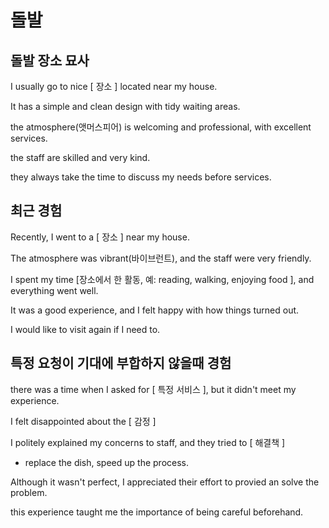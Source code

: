 # 돌발

## 돌발 장소 묘사

I usually go to nice [  장소  ] located near my house.

It has a simple and clean design with tidy waiting areas.

the atmosphere(앳머스피어) is welcoming and professional, with excellent services.

the staff are skilled and very kind.

they always take the time to discuss my needs before services.


## 최근 경험

Recently, I went to a [ 장소 ] near my house.

The atmosphere was vibrant(바이브런트), and the staff were very friendly.

I spent my time [장소에서 한 활동, 예: reading, walking, enjoying food ], and everything went well.

It was a good experience, and I felt happy with how things turned out.

I would like to visit again if I need to.



## 특정 요청이 기대에 부합하지 않을때 경험

there was a time when I asked for [ 특정 서비스 ], but it didn't meet my experience.

I felt disappointed about the [  감정  ] 

I politely explained my concerns to staff, and they tried to [  해결책  ]

  - replace the dish, speed up the process.


Although it wasn't perfect, I appreciated their effort to provied an solve the problem.

this experience taught me the importance of being careful beforehand.

